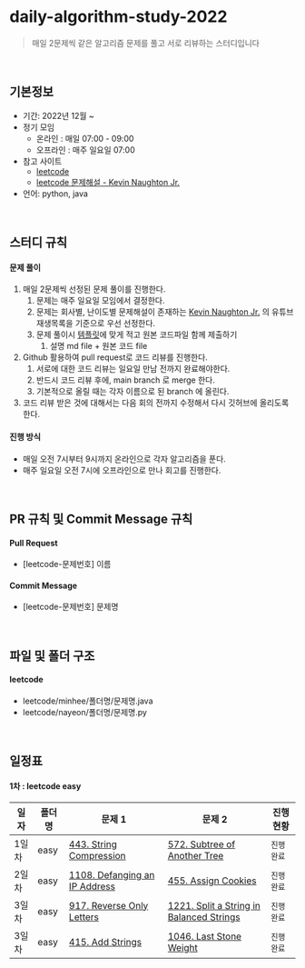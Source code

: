 # daily-algorithm-study-2022
> 매일 2문제씩 같은 알고리즘 문제를 풀고 서로 리뷰하는 스터디입니다

<br>

## 기본정보
- 기간: 2022년 12월 ~
- 정기 모임
  - 온라인 : 매일 07:00 - 09:00 
  - 오프라인 : 매주 일요일 07:00
- 참고 사이트
  - [leetcode](https://leetcode.com)
  - [leetcode 문제해설 - Kevin Naughton Jr.](https://www.youtube.com/@KevinNaughtonJr/playlists)
- 언어: python, java

<br>

## 스터디 규칙

#### 문제 풀이

1. 매일 2문제씩 선정된 문제 풀이를 진행한다. 
   1. 문제는 매주 일요일 모임에서 결정한다. 
   2. 문제는 회사별, 난이도별 문제해설이 존재하는 [Kevin Naughton Jr.](https://www.youtube.com/@KevinNaughtonJr/playlists) 의 유튜브 재생목록을 기준으로 우선 선정한다. 
   3. 문제 풀이시 [템플릿](/example/array/answer-template.md)에 맞게 적고 원본 코드파일 함께 제출하기
      1. 설명 md file + 원본 코드 file 
2. Github 활용하여 pull request로 코드 리뷰를 진행한다. 
   1. 서로에 대한 코드 리뷰는 일요일 만남 전까지 완료해야한다. 
   2. 반드시 코드 리뷰 후에, main branch 로 merge 한다. 
   3. 기본적으로 올릴 때는 각자 이름으로 된 branch 에 올린다. 
3. 코드 리뷰 받은 것에 대해서는 다음 회의 전까지 수정해서 다시 깃허브에 올리도록 한다.

#### 진행 방식

- 매일 오전 7시부터 9시까지 온라인으로 각자 알고리즘을 푼다. 
- 매주 일요일 오전 7시에 오프라인으로 만나 회고를 진행한다.

<br>

## PR 규칙 및 Commit Message 규칙

#### Pull Request

- [leetcode-문제번호] 이름

#### Commit Message

- [leetcode-문제번호] 문제명

<br>

## 파일 및 폴더 구조

#### leetcode

- leetcode/minhee/폴더명/문제명.java
- leetcode/nayeon/폴더명/문제명.py

<br>

## 일정표

#### 1차 : leetcode easy

| **일자** | **폴더명**          | **문제 1**                                                                                | **문제 2**                                                   | **진행 현황** |
|--------| ------------------- |-----------------------------------------------------------------------------------------| ------------------------------------------------------------ |-----------|
| 1일차    | easy              | [443. String Compression](https://leetcode.com/problems/string-compression/)            | [572. Subtree of Another Tree](https://leetcode.com/problems/subtree-of-another-tree/) | `진행 완료`   |
| 2일차    | easy              | [1108. Defanging an IP Address](https://leetcode.com/problems/defanging-an-ip-address/) | [455. Assign Cookies](https://leetcode.com/problems/assign-cookies/) | `진행 완료`    |
| 3일차    | easy              | [917. Reverse Only Letters](https://leetcode.com/problems/reverse-only-letters/)        | [1221. Split a String in Balanced Strings](https://leetcode.com/problems/split-a-string-in-balanced-strings/description/) | `진행 완료`    |
| 3일차    | easy              | [415. Add Strings](https://leetcode.com/problems/add-strings/)        | [1046. Last Stone Weight](https://leetcode.com/problems/last-stone-weight/) | `진행 완료`    |


[comment]: <> (#### 1차 : 코딩테스트 고득점 Kit &#40;프로그래머스&#41;)

[comment]: <> (| **주차** | **폴더명**          | **문제 1**                                                   | **문제 2**                                                   | **문제 3**                                                   | **진행 현황** |)

[comment]: <> (| -------- | ------------------- | ------------------------------------------------------------ | ------------------------------------------------------------ | ------------------------------------------------------------ | ------------- |)

[comment]: <> (| 1주차    | greedy              | [조이스틱]&#40;https://programmers.co.kr/learn/courses/30/lessons/42860&#41; | [큰 수 만들기]&#40;https://programmers.co.kr/learn/courses/30/lessons/42883&#41; |                                                              | `진행 완료`   |)

[comment]: <> (| 2주차    | brute_force         | [소수 찾기]&#40;https://programmers.co.kr/learn/courses/30/lessons/42839&#41; | [카펫]&#40;https://programmers.co.kr/learn/courses/30/lessons/42842&#41; |                                                              | `진행 완료`   |)

[comment]: <> (| 3주차    | stack_queue         | [주식가격]&#40;https://programmers.co.kr/learn/courses/30/lessons/42584&#41; | [프린터]&#40;https://programmers.co.kr/learn/courses/30/lessons/42587&#41; |                                                              | `진행 완료`   |)

[comment]: <> (| 4주차    | dfs_bfs             | [네트워크]&#40;https://programmers.co.kr/learn/courses/30/lessons/43162&#41; | [단어 변환]&#40;https://programmers.co.kr/learn/courses/30/lessons/43163&#41; | [타겟 넘버]&#40;https://programmers.co.kr/learn/courses/30/lessons/43165&#41; | `진행 완료`   |)

[comment]: <> (| 5주차    | hash                | [베스트앨범]&#40;https://programmers.co.kr/learn/courses/30/lessons/42579&#41; | [위장]&#40;https://programmers.co.kr/learn/courses/30/lessons/42578&#41; | [전화번호 목록]&#40;https://programmers.co.kr/learn/courses/30/lessons/42577&#41; | `진행 완료`   |)

[comment]: <> (| 6주차    | sort                | [H-Index]&#40;https://programmers.co.kr/learn/courses/30/lessons/42747&#41; | [K번째수]&#40;https://programmers.co.kr/learn/courses/30/lessons/42748&#41; | [가장 큰 수]&#40;https://programmers.co.kr/learn/courses/30/lessons/42746&#41; | `진행 완료`   |)

[comment]: <> (| 7주차    | binary_search       | [입국심사]&#40;https://programmers.co.kr/learn/courses/30/lessons/43238&#41; | [징검다리]&#40;https://programmers.co.kr/learn/courses/30/lessons/43236&#41; |                                                              | `진행 완료`   |)

[comment]: <> (| 8주차    | dynamic_programming | [N으로 표현]&#40;https://programmers.co.kr/learn/courses/30/lessons/42895&#41; | [등굣길]&#40;https://programmers.co.kr/learn/courses/30/lessons/42898&#41; | [정수 삼각형]&#40;https://programmers.co.kr/learn/courses/30/lessons/43105&#41; | `진행 완료`   |)

[comment]: <> (| 9주차    | heap                | [더 맵게]&#40;https://programmers.co.kr/learn/courses/30/lessons/42626&#41; | [디스크 컨트롤러]&#40;https://programmers.co.kr/learn/courses/30/lessons/42627&#41; | [이중우선순위큐]&#40;https://programmers.co.kr/learn/courses/30/lessons/42628&#41; | `진행 완료`   |)

[comment]: <> (| 10주차   | graph               | [가장 먼 노드]&#40;https://programmers.co.kr/learn/courses/30/lessons/49189&#41; | [방의 개수]&#40;https://programmers.co.kr/learn/courses/30/lessons/49190&#41; | [순위]&#40;https://programmers.co.kr/learn/courses/30/lessons/49191&#41; | `진행 완료`   |)

[comment]: <> (#### 2차 :  KAKAO BLIND RECRUITMENT &#40;프로그래머스&#41;)

[comment]: <> (| **주차** | **폴더명**       | **문제 1**                                                   | **문제 2**                                                   | **문제 3**                                                   | **진행 현황** |)

[comment]: <> (| -------- | ---------------- | ------------------------------------------------------------ | ------------------------------------------------------------ | ------------------------------------------------------------ | ------------- |)

[comment]: <> (| 11주차   | 2021_kakao_blind | [신규 아이디 추천]&#40;https://programmers.co.kr/learn/courses/30/lessons/72410&#41; | [메뉴리뉴얼]&#40;https://programmers.co.kr/learn/courses/30/lessons/72411&#41; | [순위 검색]&#40;https://programmers.co.kr/learn/courses/30/lessons/72412&#41; | `진행 완료`   |)

[comment]: <> (| 12주차   | 2020_kakao_blind | [문자열 압축]&#40;https://programmers.co.kr/learn/courses/30/lessons/60057&#41; | [괄호 변환]&#40;https://programmers.co.kr/learn/courses/30/lessons/60058&#41; | [자물쇠와 열쇠]&#40;https://programmers.co.kr/learn/courses/30/lessons/60059&#41; | `진행 완료`   |)

[comment]: <> (| 13주차   | 2019_kakao_blind | [오픈채팅방]&#40;https://programmers.co.kr/learn/courses/30/lessons/42888&#41; | [실패율]&#40;https://programmers.co.kr/learn/courses/30/lessons/42889&#41; | [후보키]&#40;https://programmers.co.kr/learn/courses/30/lessons/42890&#41; | `진행 완료`   |)

[comment]: <> (| 14주차   | 2018_kakao_blind | [뉴스 클러스터링]&#40;https://programmers.co.kr/learn/courses/30/lessons/17677&#41; | [캐시]&#40;https://programmers.co.kr/learn/courses/30/lessons/17680&#41; | [프렌즈4블록]&#40;https://programmers.co.kr/learn/courses/30/lessons/17679&#41; | `진행 완료`   |)

[comment]: <> (#### 3차: 자율 문제집 &#40;백준&#41;)

[comment]: <> (| **주차** | **폴더명** | **문제1**                                                | **문제2**                                                    | **문제3**                                          | **진행 현황** |)

[comment]: <> (| -------- | ---------- | -------------------------------------------------------- | ------------------------------------------------------------ | -------------------------------------------------- | ------------- |)

[comment]: <> (| 15주차   | 15_week    | [부등호]&#40;https://www.acmicpc.net/problem/2529&#41;           | [최솟값]&#40;https://www.acmicpc.net/problem/10868&#41;              | [빗물]&#40;https://www.acmicpc.net/problem/14719&#41;      | `진행 완료`   |)

[comment]: <> (| 16주차   | 16_week    | [구간 곱 구하기]&#40;https://www.acmicpc.net/problem/11505&#41;  | [스타트와 링크]&#40;https://www.acmicpc.net/problem/14889&#41;       |                                                    | `진행 완료`   |)

[comment]: <> (| 17주차   | 17_week    | [최소 스패닝 트리]&#40;https://www.acmicpc.net/problem/1197&#41; | [퇴사]&#40;https://www.acmicpc.net/problem/14501&#41;                |                                                    | `진행 완료`   |)

[comment]: <> (| 18주차   | 18_week    | [행복 유치원]&#40;https://www.acmicpc.net/problem/13164&#41;     | [극장 좌석]&#40;https://www.acmicpc.net/problem/2302&#41;            |                                                    | `진행 완료`   |)

[comment]: <> (| 19주차   | 19_week    | [지구 온난화]&#40;https://www.acmicpc.net/problem/5212&#41;      |                                                              |                                                    | `진행 완료`   |)

[comment]: <> (| 20주차   | 20_week    | [2xn 타일링 2]&#40;https://www.acmicpc.net/problem/11727&#41;    | [LCS]&#40;https://www.acmicpc.net/problem/9251&#41;                  | [소형기관차]&#40;https://www.acmicpc.net/problem/2616&#41; | `진행 완료`   |)

[comment]: <> (| 21주차   | 21_week    | [치킨 배달]&#40;https://www.acmicpc.net/problem/15686&#41;       | [철벽 보안 알고리즘]&#40;https://www.acmicpc.net/problem/9322&#41;   |                                                    | `진행 완료`   |)

[comment]: <> (| 22주차   | 22_week    | [빙고]&#40;https://www.acmicpc.net/problem/2578&#41;             | [마법사 상어와 토네이도]&#40;https://www.acmicpc.net/problem/20057&#41; |                                                    | `진행 완료`   |)

[comment]: <> (| 23주차   | 23_week    | [연구소]&#40;https://www.acmicpc.net/problem/14502&#41;          | [바이러스]&#40;https://www.acmicpc.net/problem/2606&#41;             |                                                    | `진행 완료`   |)

[comment]: <> (#### 4차: 타임 어택 문제 풀이 &#40;프로그래머스&#41; & 자율 문제집 &#40;백준&#41;)

[comment]: <> (| **주차** | **폴더명** | **타임어택 문제1**                                           | **자율 문제1**                                               | **진행 현황** |)

[comment]: <> (| -------- | ---------- | ------------------------------------------------------------ | ------------------------------------------------------------ | ------------- |)

[comment]: <> (| 24주차   | 24_week    | [숫자 문자열과 영단어]&#40;https://programmers.co.kr/learn/courses/30/lessons/81301?language=python3&#41; |                                                              | `진행 완료`   |)

[comment]: <> (| 25주차   | 25_week    | [거리두기 확인하기]&#40;https://programmers.co.kr/learn/courses/30/lessons/81302?language=python3&#41; | [단어수학]&#40;https://www.acmicpc.net/problem/1339&#41;             | `진행 완료`   |)

[comment]: <> (| 26주차   | 26_week    | [수식 최대화]&#40;https://programmers.co.kr/learn/courses/30/lessons/67257?language=python3&#41; |                                                              | `진행 완료`   |)

[comment]: <> (| 27주차   | 27_week    | [튜플]&#40;https://programmers.co.kr/learn/courses/30/lessons/64065?language=python3&#41; |                                                              | `진행 완료`   |)

[comment]: <> (| 28주차   | 28_week    | [파일명 정렬]&#40;https://programmers.co.kr/learn/courses/30/lessons/17686?language=python3&#41; |                                                              | `진행 완료`   |)

[comment]: <> (| 29주차   | 29_week    | [n진수 게임]&#40;https://programmers.co.kr/learn/courses/30/lessons/17687&#41; |                                                              | `진행 완료`   |)

[comment]: <> (| 30주차   | 30_week    | [주차 요금 계산]&#40;https://programmers.co.kr/learn/courses/30/lessons/92341?language=python3&#41; |                                                              | `진행 완료`   |)

[comment]: <> (| 31주차   | 31_week    | [k진수에서 소수 개수 구하기]&#40;https://programmers.co.kr/learn/courses/30/lessons/92335&#41; |                                                              | `진행 완료`   |)

[comment]: <> (| 32주차   | 32_week    | [멀쩡한 사각형]&#40;https://programmers.co.kr/learn/courses/30/lessons/62048&#41; |                                                              | `진행 완료`   |)

[comment]: <> (| 33주차   | 33_week    | [불량 사용자]&#40;https://programmers.co.kr/learn/courses/30/lessons/64064?language=python3&#41; |                                                              | `진행 완료`   |)

[comment]: <> (| 34주차   | 34_week    | [방금그곡]&#40;https://programmers.co.kr/learn/courses/30/lessons/17683?language=python3&#41; |                                                              | `진행 완료`   |)

[comment]: <> (| 35주차   | 35_week    | [모음사전]&#40;https://programmers.co.kr/learn/courses/30/lessons/84512&#41; |                                                              | `진행 완료`   |)

[comment]: <> (| 36주차   | 36_week    | [n^2 배열 자르기]&#40;https://programmers.co.kr/learn/courses/30/lessons/87390&#41; |                                                              | `진행 완료`   |)

[comment]: <> (| 37주차   | 37_week    | [피로도]&#40;https://programmers.co.kr/learn/courses/30/lessons/87946&#41; |                                                              | `진행 완료`   |)

[comment]: <> (| 38주차   | 38_week    | [교점에 별 만들기]&#40;https://programmers.co.kr/learn/courses/30/lessons/87377&#41; |                                                              | `진행 완료`   |)

[comment]: <> (| 39주차   | 39_week    | [삼각달팽이]&#40;https://programmers.co.kr/learn/courses/30/lessons/68645&#41; | [토마토]&#40;https://www.acmicpc.net/problem/7569&#41;               | `진행 완료`   |)

[comment]: <> (| 40주차   | 40_week    | [빛의 경로 사이클]&#40;https://programmers.co.kr/learn/courses/30/lessons/86052&#41; | [진우의 민트초코우유]&#40;https://www.acmicpc.net/problem/20208&#41; | `진행 완료`   |)

[comment]: <> (| 41주차   | 41_week    |                                                              | [그림]&#40;https://www.acmicpc.net/problem/1926&#41;                 | `진행 완료`   |)

[comment]: <> (| 42주차   | 42_week    | [점프와 순간이동]&#40;https://programmers.co.kr/learn/courses/30/lessons/12980&#41; | [네트워크 연결]&#40;https://www.acmicpc.net/problem/1922&#41;        | `진행 완료`   |)

[comment]: <> (| 43주차   | 43_week    | [스킬트리]&#40;https://programmers.co.kr/learn/courses/30/lessons/49993&#41; | [로봇청소기]&#40;https://www.acmicpc.net/problem/14503&#41;          | `진행 완료`   |)

[comment]: <> (| 44주차   | 44_week    | [양과 늑대]&#40;https://school.programmers.co.kr/learn/courses/30/lessons/92343&#41; | [벽 부수고 이동하기]&#40;https://www.acmicpc.net/problem/2206&#41;   | `진행 완료`   |)

[comment]: <> (| 45주차   | 45_week    | [카드 짝 맞추기]&#40;https://school.programmers.co.kr/learn/courses/30/lessons/72415&#41; | [일루미네이션]&#40;https://www.acmicpc.net/problem/5547&#41;         | `진행 완료`   |)

[comment]: <> (| 46주차   | 46_week    | [2개 이하로 다른 비트]&#40;https://school.programmers.co.kr/learn/courses/30/lessons/77885&#41; | [탈출]&#40;https://www.acmicpc.net/problem/3055&#41;                 | `진행 완료`   |)

[comment]: <> (| 47주차   | 47_week    | [110 옮기기]&#40;https://school.programmers.co.kr/learn/courses/30/lessons/77886&#41; | [평범한 배낭]&#40;https://www.acmicpc.net/problem/12865&#41;         | `진행 완료`   |)

[comment]: <> (| 48주차   | 48_week    | [배달]&#40;https://school.programmers.co.kr/learn/courses/30/lessons/12978&#41; | [상자 배달]&#40;https://www.acmicpc.net/problem/14947&#41;           | `진행 완료`   |)

[comment]: <> (| 49주차   | 49_week    | [퇴사 2]&#40;https://www.acmicpc.net/problem/15486&#41;              | [드래곤 커브]&#40;https://www.acmicpc.net/problem/15685&#41;         | `진행 완료`   |)

[comment]: <> (| 50주차   | 50_week    | [기능 개발]&#40;https://school.programmers.co.kr/learn/courses/30/lessons/42586&#41; |                                                              | `진행 완료`   |)

[comment]: <> (| 51주차   | 51_week    | [두 큐 합 같게 만들기]&#40;https://school.programmers.co.kr/learn/courses/30/lessons/118667&#41; | [숨바꼭질 2]&#40;https://www.acmicpc.net/problem/12851&#41;          | `진행 완료`   |)

[comment]: <> (| 52주차   | 52_week    | [전력망을 둘로 나누기]&#40;https://school.programmers.co.kr/learn/courses/30/lessons/86971&#41; | [N번째 큰 수]&#40;https://www.acmicpc.net/problem/2075&#41;          | `진행 완료`   |)

[comment]: <> (| 53주차   | 53_week    | [뱀]&#40;https://www.acmicpc.net/problem/3190&#41;                   | [JadenCase 문자열 만들기]&#40;https://school.programmers.co.kr/learn/courses/30/lessons/12951&#41; | `진행 완료`   |)

[comment]: <> (| 54주차   | 54_week    | [트리의 독립집합]&#40;https://www.acmicpc.net/problem/2213&#41;      | [124 나라의 숫자]&#40;https://school.programmers.co.kr/learn/courses/30/lessons/12899&#41; | `진행 완료`   |)

[comment]: <> (| 55주차   | 55_week    |                                                              | [양궁대회]&#40;https://school.programmers.co.kr/learn/courses/30/lessons/92342&#41; | `진행 완료`   |)
